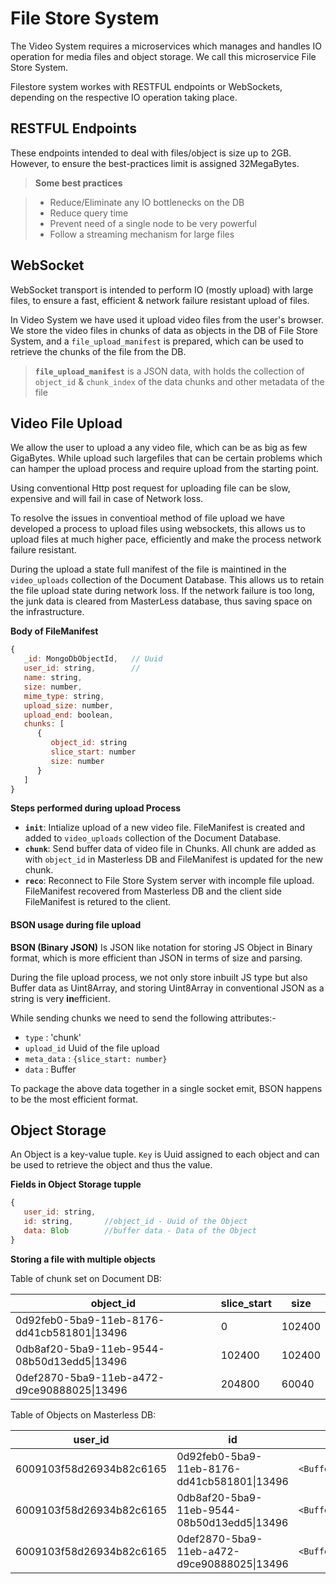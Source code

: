 # File Store System

The Video System requires a microservices which manages and handles IO operation for media files and object storage. We call this microservice File Store System.

Filestore system workes with RESTFUL endpoints or WebSockets, depending on the respective IO operation taking place.

## RESTFUL Endpoints

These endpoints intended to deal with files/object is size up to 2GB. However, to ensure the best-practices limit is assigned 32MegaBytes.

> **Some best practices**

> - Reduce/Eliminate any IO bottlenecks on the DB
> - Reduce query time
> - Prevent need of a single node to be very powerful
> - Follow a streaming mechanism for large files

## WebSocket

WebSocket transport is intended to perform IO (mostly upload) with large files, to ensure a fast, efficient & network failure resistant upload of files.

In Video System we have used it upload video files from the user's browser. We store the video files in chunks of data as objects in the DB of File Store System, and a `file_upload_manifest` is prepared, which can be used to retrieve the chunks of the file from the DB.

> **`file_upload_manifest`** is a JSON data, with holds the collection of `object_id` & `chunk_index` of the data chunks and other metadata of the file


## Video File Upload

We allow the user to upload a any video file, which can be as big as few GigaBytes. While upload such largefiles that can be certain problems which can hamper the upload process and require upload from the starting point.

Using conventional Http post request for uploading file can be slow, expensive and will fail in case of Network loss.

To resolve the issues in conventioal method of file upload we have developed a process to upload files using websockets, this allows us to upload files at much higher pace, efficiently and make the process network failure resistant.

During the upload a state full manifest of the file is maintined in the `video_uploads` collection of the Document Database. This allows us to retain the file upload state during network loss. If the network failure is too long, the junk data is cleared from MasterLess database, thus saving space on the infrastructure.

**Body of FileManifest**

```js
{
   _id: MongoDbObjectId,   // Uuid
   user_id: string,        // 
   name: string,
   size: number,
   mime_type: string,
   upload_size: number,
   upload_end: boolean,
   chunks: [
      {   
         object_id: string
         slice_start: number
         size: number
      }
   ]
}
```

**Steps performed during upload Process**

- **`init`**: Intialize upload of a new video file. FileManifest is created and added to `video_uploads` collection of the Document Database.
- **`chunk`**: Send buffer data of video file in Chunks. All chunk are added as with `object_id` in Masterless DB and FileManifest is updated for the new chunk.
- **`reco`**: Reconnect to File Store System server with incomple file upload. FileManifest recovered from Masterless DB and the client side FileManifest is retured to the client.

#### BSON usage during file upload

**BSON (Binary JSON)** Is JSON like notation for storing JS Object in Binary format, which is more efficient than JSON in terms of size and parsing.

During the file upload process, we not only store inbuilt JS type but also Buffer data as Uint8Array, and storing Uint8Array in conventional JSON as a string is very **in**efficient.

While sending chunks we need to send the following attributes:-

- `type` : 'chunk'
- `upload_id` Uuid of the file upload
- `meta_data` : `{slice_start: number}` 
- `data` : Buffer

To package the above data together in a single socket emit, BSON happens to be the most efficient format.

## Object Storage

An Object is a key-value tuple. `Key` is Uuid assigned to each object and can be used to retrieve the object and thus the value.

**Fields in Object Storage tupple**

```js
{
   user_id: string,
   id: string,       //object_id - Uuid of the Object
   data: Blob        //buffer data - Data of the Object
}
```

**Storing a file with multiple objects**

Table of chunk set on Document DB:

| object_id | slice_start | size |
|--|--|--|
| 0d92feb0-5ba9-11eb-8176-dd41cb581801\|13496 | 0 | 102400 |
| 0db8af20-5ba9-11eb-9544-08b50d13edd5\|13496 | 102400 | 102400 |
| 0def2870-5ba9-11eb-a472-d9ce90888025\|13496 | 204800 | 60040 |

Table of Objects on Masterless DB:

| user_id | id | data |
|--|--|--|
| 6009103f58d26934b82c6165 | 0d92feb0-5ba9-11eb-8176-dd41cb581801\|13496 | `<Buffer...102400>` |
| 6009103f58d26934b82c6165 | 0db8af20-5ba9-11eb-9544-08b50d13edd5\|13496 | `<Buffer...102400>` |
| 6009103f58d26934b82c6165 | 0def2870-5ba9-11eb-a472-d9ce90888025\|13496 | `<Buffer...60040>` |


